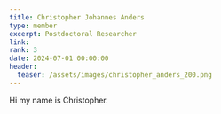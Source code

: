 ```yaml
---
title: Christopher Johannes Anders
type: member
excerpt: Postdoctoral Researcher
link: 
rank: 3
date: 2024-07-01 00:00:00
header:
  teaser: /assets/images/christopher_anders_200.png
---
```


Hi my name is Christopher.
